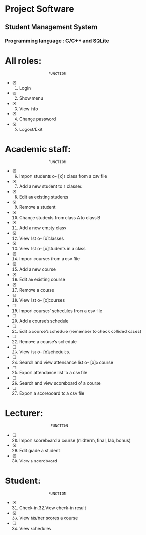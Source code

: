 #                      Project Software
##                 Student Management System
### Programming language : C/C++ and SQLite
# All roles:
						FUNCTION 		
- [x] 1. Login 		
- [x] 2. Show menu
- [x] 3. View info 		
- [x] 4. Change password 	
- [x] 5. Logout/Exit 		
# Academic staff:
					 	FUNCTION 								
- [x] 6. Import students o- [x]a	class from a csv file 					
- [x] 7. Add a new student to	a classes								
- [x] 8. Edit	an existing	students 									
- [x] 9. Remove a student 											
- [x] 10. Change students	from class A to	class B 					
- [x] 11. Add	a new empty class 										
- [x] 12. View list o- [x]classes 										
- [x] 13. View list o- [x]students in	a class 						
- [x] 14. Import courses from	a csv file 								
- [x] 15. Add	a new course 											
- [x] 16. Edit an	existing course 									
- [x] 17. Remove a course 											
- [x] 18. View list o- [x]courses 										
- [ ] 19. Import courses’ schedules from a csv file 					
- [ ] 20. Add	a course’s schedule 									
- [ ] 21. Edit a course’s schedule (remember to check	collided cases) 
- [ ] 22. Remove a course’s schedule 									
- [ ] 23. View list o- [x]schedules. 									
- [ ] 24. Search and view attendance list	o- [x]a course 				
- [ ] 25. Export attendance list to a	csv	file 						
- [ ] 26. Search and view scoreboard of a course 					
- [ ] 27. Export a scoreboard to a csv file 							
# Lecturer:
						 FUNCTION 								
	
- [ ] 28. Import scoreboard a course (midterm,	final, lab, bonus) 	
- [x] 29. Edit grade a student 									
- [x] 30. View a scoreboard 											
# Student:
	 					FUNCTION 								
- [x] 31. Check-in.32.View check-in result 							
- [x] 33. View his/her scores a course 							
- [ ] 34. View schedules 												